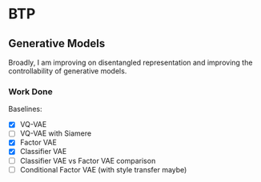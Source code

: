 # BTP
## Generative Models

Broadly, I am improving on disentangled representation and improving the controllability of generative models. 

### Work Done

Baselines:

- [x] VQ-VAE
- [ ] VQ-VAE with Siamere
- [x] Factor VAE 
- [x] Classifier VAE
- [ ] Classifier VAE vs Factor VAE comparison
- [ ] Conditional Factor VAE (with style transfer maybe)
